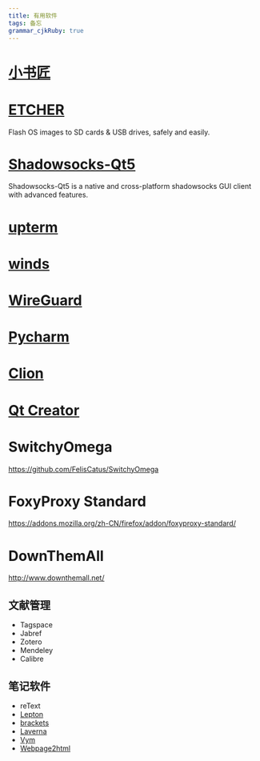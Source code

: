 ```yaml
---
title: 有用软件 
tags: 备忘
grammar_cjkRuby: true
---
```


# [小书匠](https://github.com/suziwen/markdownxiaoshujiang/releases)


# [ETCHER](https://etcher.io/)
Flash OS images to SD cards & USB drives, safely and easily.

# [Shadowsocks-Qt5](https://github.com/shadowsocks/shadowsocks-qt5/releases)
Shadowsocks-Qt5 is a native and cross-platform shadowsocks GUI client with advanced features.

# [upterm](https://github.com/railsware/upterm/releases)

# [winds](https://getstream.io/winds/)

# [WireGuard](https://www.wireguard.com/)

# [Pycharm](https://www.jetbrains.com/pycharm/)

# [Clion](https://www.jetbrains.com/clion/?fromMenu)

# [Qt Creator](https://www.qt.io/qt-features-libraries-apis-tools-and-ide/#ide)

# SwitchyOmega

https://github.com/FelisCatus/SwitchyOmega

# FoxyProxy Standard

https://addons.mozilla.org/zh-CN/firefox/addon/foxyproxy-standard/

# DownThemAll
http://www.downthemall.net/


## 文献管理
* Tagspace
* Jabref
* Zotero
* Mendeley
* Calibre

## 笔记软件
* reText
* [Lepton](http://hackjutsu.com/Lepton/)
* [brackets](http://brackets.io/)
* [Laverna](https://laverna.cc/index.html)
* [Vym](http://www.insilmaril.de/vym/)
* [Webpage2html](https://github.com/zTrix/webpage2html)
